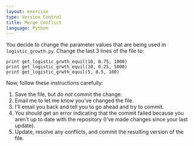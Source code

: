 ```yaml
---
layout: exercise
type: Version Control
title: Merge Conflict
language: Python
---
```


You decide to change the parameter values that are being used in
`logistic_growth.py`. Change the last 3 lines of the file to:

```
print get_logistic_grwth_equil(10, 0.75, 1000)
print get_logistic_grwth_equil(10, 0.25, 5000)
print get_logistic_grwth_equil(5, 0.5, 100)
```

Now, follow these instructions carefully:

1.  Save the file, but *do not* commit the change.
2.  Email me to let me know you've changed the file.
3.  I'll email you back and tell you to go ahead and try to commit.
4.  You should get an error indicating that the commit failed because
    you aren't up to date with the repository (I've made changes since
    your last update).
5.  Update, resolve any conflicts, and commit the resulting version of
    the file.

